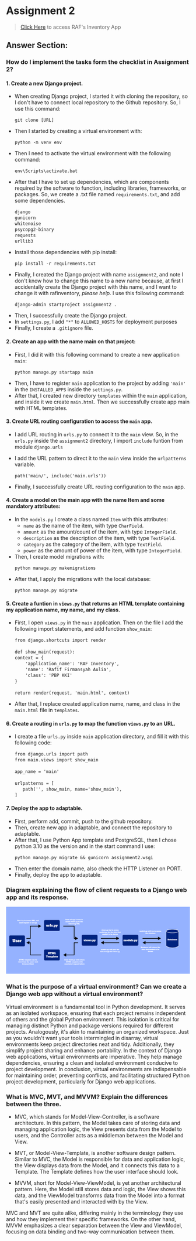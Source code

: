 # Assignment 2

> [Click Here](https://raf-inventory.adaptable.app/main/) to access RAF's Inventory App

## Answer Section:

### How do I implement the tasks form the checklist in Assignment 2?

#### 1. Create a new Django project.
- When creating Django project, I started it with cloning the repository, so I don't have to connect local repository to the Github repository. So, I use this command:
    ```
    git clone [URL]
    ```
- Then I started by creating a virtual environment with:
    ```
    python -m venv env
    ```
- Then I need to activate the virtual environment with the following command:
    ```
    env\Scripts\activate.bat
    ```
- After that I have to set up dependencies, which are components required by the software to function, including libraries, frameworks, or packages. So, we create a .txt file named `requirements.txt`, and add some dependencies.
    ```
    django
    gunicorn
    whitenoise
    psycopg2-binary
    requests
    urllib3
    ```
- Install those dependencies with pip install:
    ```
    pip install -r requirements.txt
    ```
- Finally, I created the Django project with name `assignment2`, and note I don't know how to change this name to a new name because, at first I accidentally create the Django project with this name, and I want to change it with rafinventory, *please help*. I use this following command:
    ```
    django-admin startproject assignment2 .
    ```
- Then, I successfully create the Django project.
- In `settings.py`, I add `"*"` to `ALLOWED_HOSTS` for deployment purposes
- Finally, I create a `.gitignore` file.
#### 2. Create an app with the name main on that project:
- First, I did  it with this following command to create a new application `main`:
    ```
    python manage.py startapp main
    ```
- Then, I have to register `main` application to the project by adding `'main'` in the `INSTALLED_APPS` inside the `settings.py`.
- After that, I created new directory `templates` within the `main` application, and inside it we create `main.html`. Then we successfully create app main with HTML templates.

#### 3. Create URL routing configuration to access the `main` app.
- I add URL routing in `urls.py` to connect it to the `main` view. So, in the `urls.py` inside the `assignment2` directory, I import `include` funtion from module `django.urls`

- I add the URL pattern to direct it to the `main` view inside the `urlpatterns` variable.
    ```
    path('main/', include('main.urls'))
    ```
- Finally, I successfully create URL routing configuration to the `main` app.

#### 4. Create a model on the main app with the name Item and some mandatory attributes:
- In the `models.py` I create a class named `Item` with this attributes:
    - `name` as the name of the item, with type `CharField`.
    - `amount` as the amount/count of the item, with type `IntegerField`.
    - `description` as the description of the item, with type `TextField`.
    - `category` as the category of the item, with type `TextField`.
    - `power` as the amount of power of the item, with type `IntegerField`.
- Then, I create model migrations with:
    ```
    python manage.py makemigrations
    ```
- After that, I apply the migrations with the local database:
    ```
    python manage.py migrate
    ```

#### 5. Create a funtion in `views.py` that returns an HTML template containing my application name, my name, and my class.
- First, I open `views.py` in the `main` application. Then on the file I add the following import statements, and add function `show_main`:
    ```
    from django.shortcuts import render

    def show_main(request):
    context = {
        'application_name': 'RAF Inventory',
        'name': 'Rafif Firmansyah Aulia',
        'class': 'PBP KKI'
    }

    return render(request, 'main.html', context)
    ```
- After that, I replace created application name, name, and class in the `main.html` file in `templates`.

#### 6. Create a routing in `urls.py` to map the function `views.py` to an URL.
- I create a file `urls.py` inside `main` application directory, and fill it with this following code:
    ```
    from django.urls import path
    from main.views import show_main
    
    app_name = 'main'

    urlpatterns = [
       path('', show_main, name='show_main'),
    ]
    ```
#### 7. Deploy the app to adaptable.
- First, perform add, commit, push to the github repository.
- Then, create new app in adaptable, and connect the repository to adaptable.
- After that, I use Python App template and PostgreSQL, then I chose python 3.10 as the version and in the start command I use:
    ```
    python manage.py migrate && gunicorn assignment2.wsgi
    ```
- Then enter the domain name, also check the HTTP Listener on PORT.
- Finally, deploy the app to adaptable.


### Diagram explaining the flow of client requests to a Django web app and its response. 
![Alt text](image-1.png)

### What is the purpose of a virtual environment? Can we create a Django web app without a virtual environment? 
Virtual environment is a fundamental tool in Python development. It serves as an isolated workspace, ensuring that each project remains independent of others and the global Python environment. This isolation is critical for managing distinct Python and package versions required for different projects. Analogously, it's akin to maintaining an organized workspace. Just as you wouldn't want your tools intermingled in disarray, virtual environments keep project directories neat and tidy. Additionally, they simplify project sharing and enhance portability. In the context of Django web applications, virtual environments are imperative. They help manage dependencies, ensuring a clean and isolated environment conducive to project development. In conclusion, virtual environments are indispensable for maintaining order, preventing conflicts, and facilitating structured Python project development, particularly for Django web applications.

### What is MVC, MVT, and MVVM? Explain the differences between the three.

- MVC, which stands for Model-View-Controller, is a software architecture. In this pattern, the Model takes care of storing data and managing application logic, the View presents data from the Model to users, and the Controller acts as a middleman between the Model and View.

- MVT, or Model-View-Template, is another software design pattern. Similar to MVC, the Model is responsible for data and application logic, the View displays data from the Model, and it connects this data to a Template. The Template defines how the user interface should look.

- MVVM, short for Model-View-ViewModel, is yet another architectural pattern. Here, the Model still stores data and logic, the View shows this data, and the ViewModel transforms data from the Model into a format that's easily presented and interacted with by the View.

MVC and MVT are quite alike, differing mainly in the terminology they use and how they implement their specific frameworks. On the other hand, MVVM emphasizes a clear separation between the View and ViewModel, focusing on data binding and two-way communication between them.